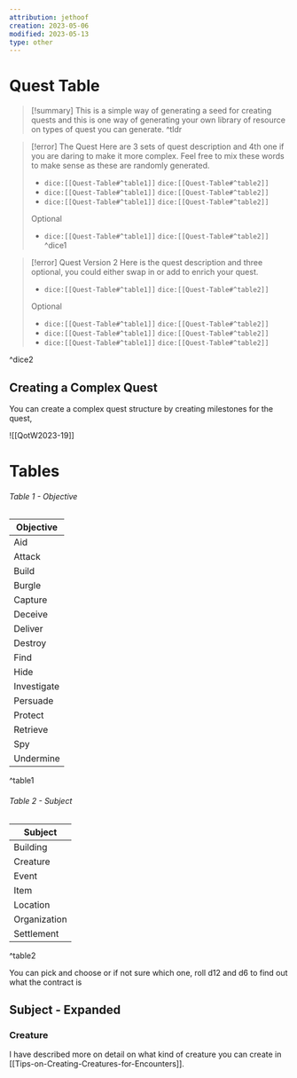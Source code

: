 ```yaml
---
attribution: jethoof
creation: 2023-05-06
modified: 2023-05-13
type: other
---
```


# Quest Table

> [!summary] 
> This is a simple way of generating a seed for creating quests and this is one way of generating your own library of resource on types of quest you can generate.
^tldr

> [!error] The Quest
> Here are 3 sets of quest description and 4th one if you are daring to make it more complex. Feel free to mix these words to make sense as these are randomly generated.
> - `dice:[[Quest-Table#^table1]]` `dice:[[Quest-Table#^table2]]`
> -  `dice:[[Quest-Table#^table1]]` `dice:[[Quest-Table#^table2]]`
> - `dice:[[Quest-Table#^table1]]` `dice:[[Quest-Table#^table2]]`
> 
> Optional
> 
> - `dice:[[Quest-Table#^table1]]` `dice:[[Quest-Table#^table2]]`
^dice1


> [!error] Quest Version 2
> Here is the quest description and three optional, you could either swap in or add to enrich your quest.
> 
> - `dice:[[Quest-Table#^table1]]` `dice:[[Quest-Table#^table2]]`
>
> Optional
> - `dice:[[Quest-Table#^table1]]` `dice:[[Quest-Table#^table2]]`
> -  `dice:[[Quest-Table#^table1]]` `dice:[[Quest-Table#^table2]]`
> - `dice:[[Quest-Table#^table1]]` `dice:[[Quest-Table#^table2]]`
> 
^dice2

## Creating a Complex Quest
You can create a complex quest structure by creating milestones for the quest,

![[QotW2023-19]]

# Tables

###### Table 1 - Objective

| Objective   |
| ----------- |
| Aid         |
| Attack      |
| Build       |
| Burgle      |
| Capture     |
| Deceive     |
| Deliver     |
| Destroy     |
| Find        |
| Hide        |
| Investigate |
| Persuade    |
| Protect     |
| Retrieve    |
| Spy         |
| Undermine   |
^table1

###### Table 2 - Subject

| Subject      |
| ------------ |
| Building     |
| Creature     |
| Event        |
| Item         |
| Location     |
| Organization |
| Settlement   |
^table2

You can pick and choose or if not sure which one, roll d12 and d6 to find out what the contract is 

## Subject - Expanded

### Creature
I have described more on detail on what kind of creature you can create in [[Tips-on-Creating-Creatures-for-Encounters]]. 